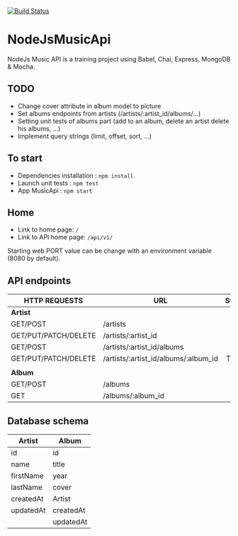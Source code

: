 [![Build Status](https://travis-ci.org/LeGoffMael/NodeJsMusicApi.svg?branch=master)](https://travis-ci.org/LeGoffMael/NodeJsMusicApi)

# NodeJsMusicApi
NodeJs Music API is a training project using Babel, Chai, Express, MongoDB & Mocha.

## TODO

 - Change cover attribute in album model to picture
 - Set albums endpoints from artists (/artists/:artist_id/albums/...)
 - Setting unit tests of albums part (add to an album, delete an artist delete his albums, ...)
 - Implement query strings (limit, offset, sort, ...)

## To start

 - Dependencies installation : `npm install`
 - Launch unit tests : `npm test`
 - App MusicApi : `npm start`

## Home

 - Link to home page: `/`
 - Link to API home page: `/api/v1/`
 
Starting web PORT value can be change with an environment variable (8080 by default).

## API endpoints

| HTTP REQUESTS        | URL                                  | Status |
| ---                  | ---                                  | :---:  |
| **Artist** |
| GET/POST             | /artists                             | OK     |
| GET/PUT/PATCH/DELETE | /artists/:artist_id                  | OK     |
| GET/POST             | /artists/:artist_id/albums           | OK     |
| GET/PUT/PATCH/DELETE | /artists/:artist_id/albums/:album_id | TODO   |
||
| **Album** |
| GET/POST             | /albums                              | OK     |
| GET                  | /albums/:album_id                    | OK     |

## Database schema

| Artist    | Album     |
| ---       | ---       |
| id        | id        |
| name      | title     |
| firstName | year      |
| lastName  | cover     |
| createdAt | Artist    |
| updatedAt | createdAt |
|           | updatedAt |
